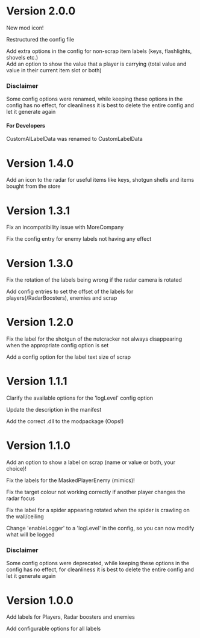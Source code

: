 # Version 2.0.0

New mod icon!  

Restructured the config file  

Add extra options in the config for non-scrap item labels (keys, flashlights, shovels etc.)  
Add an option to show the value that a player is carrying (total value and value in their current item slot or both)  


### Disclaimer
Some config options were renamed, while keeping these options in the config has no effect, for cleanliness it is best to delete the entire config and let it generate again  

#### For Developers
CustomAILabelData was renamed to CustomLabelData  

# Version 1.4.0

Add an icon to the radar for useful items like keys, shotgun shells and items bought from the store

# Version 1.3.1

Fix an incompatibility issue with MoreCompany

Fix the config entry for enemy labels not having any effect

# Version 1.3.0

Fix the rotation of the labels being wrong if the radar camera is rotated

Add config entries to set the offset of the labels for players(/RadarBoosters), enemies and scrap

# Version 1.2.0

Fix the label for the shotgun of the nutcracker not always disappearing when the appropriate config option is set

Add a config option for the label text size of scrap

# Version 1.1.1

Clarify the available options for the 'logLevel' config option

Update the description in the manifest

Add the correct .dll to the modpackage (Oops!)

# Version 1.1.0

Add an option to show a label on scrap (name or value or both, your choice)!

Fix the labels for the MaskedPlayerEnemy (mimics)!

Fix the target colour not working correctly if another player changes the radar focus

Fix the label for a spider appearing rotated when the spider is crawling on the wall/ceiling

Change 'enableLogger' to a 'logLevel' in the config, so you can now modify what will be logged

### Disclaimer
Some config options were deprecated, while keeping these options in the config has no effect, for cleanliness it is best to delete the entire config and let it generate again  

# Version 1.0.0

Add labels for Players, Radar boosters and enemies

Add configurable options for all labels